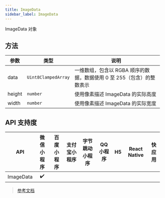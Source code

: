 ```yaml
---
title: ImageData
sidebar_label: ImageData
---
```


ImageData 对象

## 方法

| 参数 | 类型 | 说明 |
| --- | --- | --- |
| data | `Uint8ClampedArray` | 一维数组，包含以 RGBA 顺序的数据，数据使用 0 至 255（包含）的整数表示 |
| height | `number` | 使用像素描述 ImageData 的实际高度 |
| width | `number` | 使用像素描述 ImageData 的实际宽度 |

## API 支持度

| API | 微信小程序 | 百度小程序 | 支付宝小程序 | 字节跳动小程序 | QQ 小程序 | H5 | React Native | 快应用 |
| :---: | :---: | :---: | :---: | :---: | :---: | :---: | :---: | :---: |
| ImageData | ✔️ |  |  |  |  |  |  |  |

> [参考文档](https://developers.weixin.qq.com/miniprogram/dev/api/canvas/ImageData.html)
